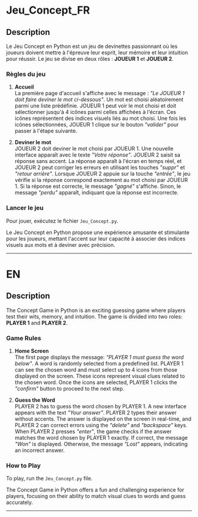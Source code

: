 # Jeu_Concept_FR

## Description

Le Jeu Concept en Python est un jeu de devinettes passionnant où les joueurs doivent mettre à l'épreuve leur esprit, leur mémoire et leur intuition pour réussir. Le jeu se divise en deux rôles : **JOUEUR 1** et **JOUEUR 2**.

### Règles du jeu

1. **Accueil**  
   La première page d'accueil s'affiche avec le message : *"Le JOUEUR 1 doit faire deviner le mot ci-dessous"*. Un mot est choisi aléatoirement parmi une liste prédéfinie. JOUEUR 1 peut voir le mot choisi et doit sélectionner jusqu'à 4 icônes parmi celles affichées à l'écran. Ces icônes représentent des indices visuels liés au mot choisi. Une fois les icônes sélectionnées, JOUEUR 1 clique sur le bouton *"valider"* pour passer à l'étape suivante.

2. **Deviner le mot**  
   JOUEUR 2 doit deviner le mot choisi par JOUEUR 1. Une nouvelle interface apparaît avec le texte *"Votre réponse"*. JOUEUR 2 saisit sa réponse sans accent. La réponse apparaît à l'écran en temps réel, et JOUEUR 2 peut corriger les erreurs en utilisant les touches *"suppr"* et *"retour arrière"*. Lorsque JOUEUR 2 appuie sur la touche *"entrée"*, le jeu vérifie si la réponse correspond exactement au mot choisi par JOUEUR 1. Si la réponse est correcte, le message *"gagné"* s'affiche. Sinon, le message *"perdu"* apparaît, indiquant que la réponse est incorrecte.

### Lancer le jeu

Pour jouer, exécutez le fichier `Jeu_Concept.py`.

Le Jeu Concept en Python propose une expérience amusante et stimulante pour les joueurs, mettant l'accent sur leur capacité à associer des indices visuels aux mots et à deviner avec précision.

---

# EN

## Description

The Concept Game in Python is an exciting guessing game where players test their wits, memory, and intuition. The game is divided into two roles: **PLAYER 1** and **PLAYER 2**.

### Game Rules

1. **Home Screen**  
   The first page displays the message: *"PLAYER 1 must guess the word below"*. A word is randomly selected from a predefined list. PLAYER 1 can see the chosen word and must select up to 4 icons from those displayed on the screen. These icons represent visual clues related to the chosen word. Once the icons are selected, PLAYER 1 clicks the *"confirm"* button to proceed to the next step.

2. **Guess the Word**  
   PLAYER 2 has to guess the word chosen by PLAYER 1. A new interface appears with the text *"Your answer"*. PLAYER 2 types their answer without accents. The answer is displayed on the screen in real-time, and PLAYER 2 can correct errors using the *"delete"* and *"backspace"* keys. When PLAYER 2 presses *"enter"*, the game checks if the answer matches the word chosen by PLAYER 1 exactly. If correct, the message *"Won"* is displayed. Otherwise, the message *"Lost"* appears, indicating an incorrect answer.

### How to Play

To play, run the `Jeu_Concept.py` file.

The Concept Game in Python offers a fun and challenging experience for players, focusing on their ability to match visual clues to words and guess accurately.

---
